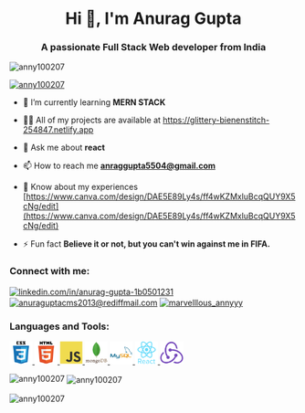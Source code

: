 <h1 align="center">Hi 👋, I'm Anurag Gupta</h1>
<h3 align="center">A passionate Full Stack Web developer from India</h3>

<p align="left"> <img src="https://komarev.com/ghpvc/?username=anny100207&label=Profile%20views&color=0e75b6&style=flat" alt="anny100207" /> </p>

<p align="left"> <a href="https://github.com/ryo-ma/github-profile-trophy"><img src="https://github-profile-trophy.vercel.app/?username=anny100207" alt="anny100207" /></a> </p>

- 🌱 I’m currently learning **MERN STACK**

- 👨‍💻 All of my projects are available at https://glittery-bienenstitch-254847.netlify.app

- 💬 Ask me about **react**

- 📫 How to reach me **anraggupta5504@gmail.com**

- 📄 Know about my experiences [https://www.canva.com/design/DAE5E89Ly4s/ff4wKZMxluBcqQUY9X5cNg/edit](https://www.canva.com/design/DAE5E89Ly4s/ff4wKZMxluBcqQUY9X5cNg/edit)

- ⚡ Fun fact **Believe it or not, but you can't win against me in FIFA.**

<h3 align="left">Connect with me:</h3>
<p align="left">
<a href="https://linkedin.com/in/linkedin.com/in/anurag-gupta-1b0501231" target="blank"><img align="center" src="https://raw.githubusercontent.com/rahuldkjain/github-profile-readme-generator/master/src/images/icons/Social/linked-in-alt.svg" alt="linkedin.com/in/anurag-gupta-1b0501231" height="30" width="40" /></a>
<a href="https://fb.com/anuraguptacms2013@rediffmail.com" target="blank"><img align="center" src="https://raw.githubusercontent.com/rahuldkjain/github-profile-readme-generator/master/src/images/icons/Social/facebook.svg" alt="anuraguptacms2013@rediffmail.com" height="30" width="40" /></a>
<a href="https://instagram.com/marvelllous_annyyy" target="blank"><img align="center" src="https://raw.githubusercontent.com/rahuldkjain/github-profile-readme-generator/master/src/images/icons/Social/instagram.svg" alt="marvelllous_annyyy" height="30" width="40" /></a>
</p>

<h3 align="left">Languages and Tools:</h3>
<p align="left"> <a href="https://www.w3schools.com/css/" target="_blank" rel="noreferrer"> <img src="https://raw.githubusercontent.com/devicons/devicon/master/icons/css3/css3-original-wordmark.svg" alt="css3" width="40" height="40"/> </a> <a href="https://www.w3.org/html/" target="_blank" rel="noreferrer"> <img src="https://raw.githubusercontent.com/devicons/devicon/master/icons/html5/html5-original-wordmark.svg" alt="html5" width="40" height="40"/> </a> <a href="https://developer.mozilla.org/en-US/docs/Web/JavaScript" target="_blank" rel="noreferrer"> <img src="https://raw.githubusercontent.com/devicons/devicon/master/icons/javascript/javascript-original.svg" alt="javascript" width="40" height="40"/> </a> <a href="https://www.mongodb.com/" target="_blank" rel="noreferrer"> <img src="https://raw.githubusercontent.com/devicons/devicon/master/icons/mongodb/mongodb-original-wordmark.svg" alt="mongodb" width="40" height="40"/> </a> <a href="https://www.mysql.com/" target="_blank" rel="noreferrer"> <img src="https://raw.githubusercontent.com/devicons/devicon/master/icons/mysql/mysql-original-wordmark.svg" alt="mysql" width="40" height="40"/> </a> <a href="https://reactjs.org/" target="_blank" rel="noreferrer"> <img src="https://raw.githubusercontent.com/devicons/devicon/master/icons/react/react-original-wordmark.svg" alt="react" width="40" height="40"/> </a> <a href="https://redux.js.org" target="_blank" rel="noreferrer"> <img src="https://raw.githubusercontent.com/devicons/devicon/master/icons/redux/redux-original.svg" alt="redux" width="40" height="40"/> </a> </p>

<p><img align="left" src="https://github-readme-stats.vercel.app/api/top-langs?username=anny100207&show_icons=true&locale=en&layout=compact" alt="anny100207" /></p>

<p>&nbsp;<img align="center" src="https://github-readme-stats.vercel.app/api?username=anny100207&show_icons=true&locale=en" alt="anny100207" /></p>

<p><img align="center" src="https://github-readme-streak-stats.herokuapp.com/?user=anny100207&" alt="anny100207" /></p>


